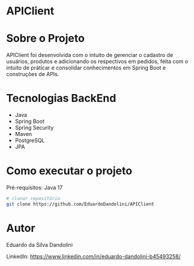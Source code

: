 # APIClient 

# Sobre o Projeto 

APIClient foi desenvolvida com o intuito de gerenciar o cadastro de usuários, produtos e adicionando os respectivos em pedidos, feita com o intuito de práticar e consolidar conhecimentos em Spring Boot e construções de APIs.

# Tecnologias BackEnd
- Java
- Spring Boot
- Spring Security
- Maven
- PostgreSQL
- JPA

# Como executar o projeto

Pré-requisitos: Java 17

```bash
# clonar repositório
git clone https://github.com/EduardoDandolini/APIClient
```
 # Autor
   Eduardo da Silva Dandolini
  
   Linkedln: https://www.linkedin.com/in/eduardo-dandolini-b45493258/


